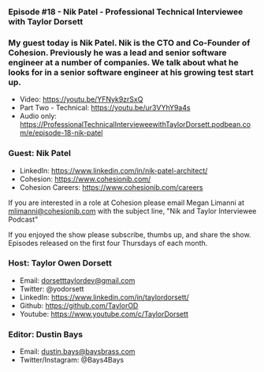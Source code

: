 ### Episode #18 - Nik Patel - Professional Technical Interviewee with Taylor Dorsett

### My guest today is Nik Patel. Nik is the CTO and Co-Founder of Cohesion. Previously he was a lead and senior software engineer at a number of companies. We talk about what he looks for in a senior software engineer at his growing test start up.

- Video: https://youtu.be/YFNyk9zrSxQ
- Part Two - Technical: https://youtu.be/ur3VYhY9a4s
- Audio only: https://ProfessionalTechnicalIntervieweewithTaylorDorsett.podbean.com/e/episode-18-nik-patel

### Guest: Nik Patel
- LinkedIn: https://www.linkedin.com/in/nik-patel-architect/
- Cohesion: https://www.cohesionib.com/
- Cohesion Careers: https://www.cohesionib.com/careers

If you are interested in a role at Cohesion please email Megan Limanni at mlimanni@cohesionib.com with the subject line, "Nik and Taylor Interviewee Podcast"

If you enjoyed the show please subscribe, thumbs up, and share the show.
Episodes released on the first four Thursdays of each month.

### Host: Taylor Owen Dorsett
- Email: dorsetttaylordev@gmail.com
- Twitter: @yodorsett
- LinkedIn: https://www.linkedin.com/in/taylordorsett/
- Github: https://github.com/TaylorOD
- Youtube: https://www.youtube.com/c/TaylorDorsett

### Editor: Dustin Bays
- Email: dustin.bays@baysbrass.com
- Twitter/Instagram: @Bays4Bays
